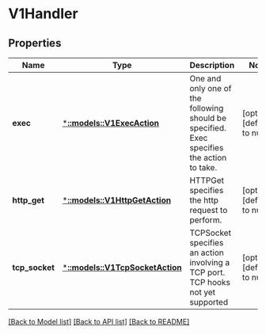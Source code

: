 # V1Handler

## Properties
Name | Type | Description | Notes
------------ | ------------- | ------------- | -------------
**exec** | [***::models::V1ExecAction**](io.k8s.kubernetes.pkg.api.v1.ExecAction.md) | One and only one of the following should be specified. Exec specifies the action to take. | [optional] [default to null]
**http_get** | [***::models::V1HttpGetAction**](io.k8s.kubernetes.pkg.api.v1.HTTPGetAction.md) | HTTPGet specifies the http request to perform. | [optional] [default to null]
**tcp_socket** | [***::models::V1TcpSocketAction**](io.k8s.kubernetes.pkg.api.v1.TCPSocketAction.md) | TCPSocket specifies an action involving a TCP port. TCP hooks not yet supported | [optional] [default to null]

[[Back to Model list]](../README.md#documentation-for-models) [[Back to API list]](../README.md#documentation-for-api-endpoints) [[Back to README]](../README.md)


